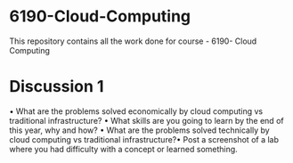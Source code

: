 # 6190-Cloud-Computing

This repository contains all the work done for course - 6190- Cloud Computing

# Discussion 1


•	What are the problems solved economically by cloud computing vs traditional infrastructure?
•	What skills are you going to learn by the end of this year, why and how?
•	What are the problems solved technically by cloud computing vs traditional infrastructure?•	Post a screenshot of a lab where you had difficulty with a concept or learned something. 
